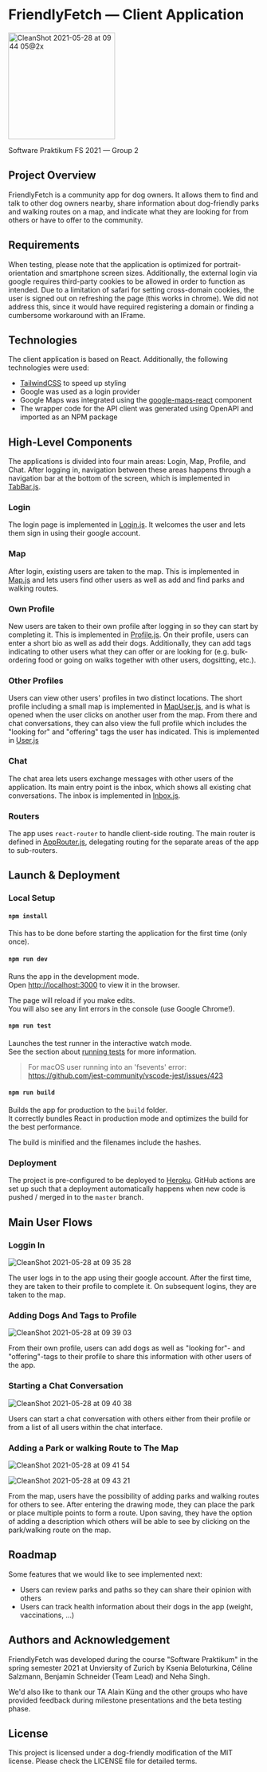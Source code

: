 # FriendlyFetch — Client Application

<img width="214" alt="CleanShot 2021-05-28 at 09 44 05@2x" src="https://user-images.githubusercontent.com/18404509/119948598-4694f200-bf99-11eb-8ce3-6d3f5cf0e2ea.png">

Software Praktikum FS 2021 — Group 2

## Project Overview

FriendlyFetch is a community app for dog owners. It allows them to find and talk to other dog owners nearby, share information about dog-friendly parks and walking routes on a map, and indicate what they are looking for from others or have to offer to the community.

## Requirements

When testing, please note that the application is optimized for portrait-orientation and smartphone screen sizes. Additionally, the external login via google requires third-party cookies to be allowed in order to function as intended. Due to a limitation of safari for setting cross-domain cookies, the user is signed out on refreshing the page (this works in chrome). We did not address this, since it would have required registering a domain or finding a cumbersome workaround with an IFrame.


## Technologies

The client application is based on React. Additionally, the following technologies were used:

- [TailwindCSS](https://tailwindcss.com) to speed up styling
- Google was used as a login provider
- Google Maps was integrated using the [google-maps-react](https://github.com/fullstackreact/google-maps-react) component
- The wrapper code for the API client was generated using OpenAPI and imported as an NPM package


## High-Level Components

The applications is divided into four main areas: Login, Map, Profile, and Chat. After logging in, navigation between these areas happens through a navigation bar at the bottom of the screen, which is implemented in [TabBar.js](src/views/TabBar.js).

### Login

The login page is implemented in [Login.js](src/components/login/Login.js). It welcomes the user and lets them sign in using their google account.

### Map

After login, existing users are taken to the map. This is implemented in [Map.js](src/components/map/Map.js) and lets users find other users as well as add and find parks and walking routes.

### Own Profile

New users are taken to their own profile after logging in so they can start by completing it. This is implemented in [Profile.js](src/components/profile/Profile.js). On their profile, users can enter a short bio as well as add their dogs. Additionally, they can add tags indicating to other users what they can offer or are looking for (e.g. bulk-ordering food or going on walks together with other users, dogsitting, etc.).

### Other Profiles

Users can view other users' profiles in two distinct locations. The short profile including a small map is implemented in [MapUser.js](src/components/map/MapUser.js), and is what is opened when the user clicks on another user from the map. From there and chat conversations, they can also view the full profile which includes the "looking for" and "offering" tags the user has indicated. This is implemented in [User.js](src/components/users/User.js)

### Chat

The chat area lets users exchange messages with other users of the application. Its main entry point is the inbox, which shows all existing chat conversations. The inbox is implemented in [Inbox.js](src/components/chat/Inbox.js).

### Routers

The app uses `react-router` to handle client-side routing. The main router is defined in [AppRouter.js](src/components/shared/routers/AppRouter.js), delegating routing for the separate areas of the app to sub-routers.


## Launch & Deployment

### Local Setup

#### `npm install`

This has to be done before starting the application for the first time (only once).

#### `npm run dev`

Runs the app in the development mode.<br>
Open [http://localhost:3000](http://localhost:3000) to view it in the browser.

The page will reload if you make edits.<br>
You will also see any lint errors in the console (use Google Chrome!).

#### `npm run test`

Launches the test runner in the interactive watch mode.<br>
See the section about [running tests](https://facebook.github.io/create-react-app/docs/running-tests) for more information.

> For macOS user running into an 'fsevents' error: https://github.com/jest-community/vscode-jest/issues/423


#### `npm run build`

Builds the app for production to the `build` folder.<br>
It correctly bundles React in production mode and optimizes the build for the best performance.

The build is minified and the filenames include the hashes.


### Deployment

The project is pre-configured to be deployed to [Heroku](https://heroku.com). GitHub actions are set up such that a deployment automatically happens when new code is pushed / merged in to the `master` branch.


## Main User Flows

### Loggin In

![CleanShot 2021-05-28 at 09 35 28](https://user-images.githubusercontent.com/18404509/119947793-6b3c9a00-bf98-11eb-8e81-3846d522c4de.gif)

The user logs in to the app using their google account. After the first time, they are taken to their profile to complete it. On subsequent logins, they are taken to the map.

### Adding Dogs And Tags to Profile

![CleanShot 2021-05-28 at 09 39 03](https://user-images.githubusercontent.com/18404509/119948020-b22a8f80-bf98-11eb-8f40-9875b312f0f9.gif)

From their own profile, users can add dogs as well as "looking for"- and "offering"-tags to their profile to share this information with other users of the app.

### Starting a Chat Conversation

![CleanShot 2021-05-28 at 09 40 38](https://user-images.githubusercontent.com/18404509/119948158-d9815c80-bf98-11eb-9bfc-7596b7f493fe.gif)

Users can start a chat conversation with others either from their profile or from a list of all users within the chat interface.

### Adding a Park or walking Route to The Map

![CleanShot 2021-05-28 at 09 41 54](https://user-images.githubusercontent.com/18404509/119948416-1a797100-bf99-11eb-8862-03424ddf95e3.gif)

![CleanShot 2021-05-28 at 09 43 21](https://user-images.githubusercontent.com/18404509/119948575-4137a780-bf99-11eb-93fd-2740787498f1.gif)

From the map, users have the possibility of adding parks and walking routes for others to see. After entering the drawing mode, they can place the park or place multiple points to form a route. Upon saving, they have the option of adding a description which others will be able to see by clicking on the park/walking route on the map.


## Roadmap

Some features that we would like to see implemented next:

- Users can review parks and paths so they can share their opinion with others
- Users can track health information about their dogs in the app (weight, vaccinations, ...)


## Authors and Acknowledgement

FriendlyFetch was developed during the course "Software Praktikum" in the spring semester 2021 at Unviersity of Zurich by Ksenia Beloturkina, Céline Salzmann, Benjamin Schneider (Team Lead) and Neha Singh.

We'd also like to thank our TA Alain Küng and the other groups who have provided feedback during milestone presentations and the beta testing phase.


## License

This project is licensed under a dog-friendly modification of the MIT license. Please check the LICENSE file for detailed terms.
